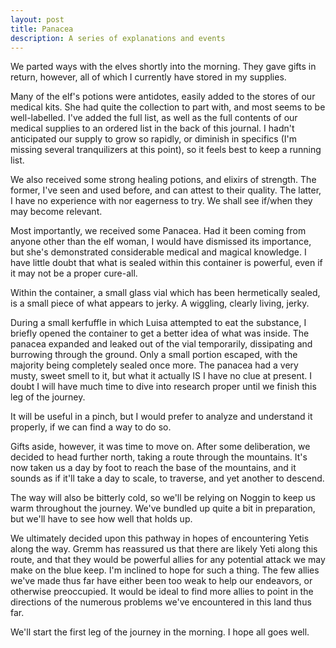 ```yaml
---
layout: post
title: Panacea
description: A series of explanations and events
---
```


We parted ways with the elves shortly into the morning. They gave gifts in return, however, all of which I currently have stored in my supplies.

Many of the elf's potions were antidotes, easily added to the stores of our medical kits. She had quite the collection to part with, and most seems to be well-labelled. I've added the full list, as well as the full contents of our medical supplies to an ordered list in the back of this journal. I hadn't anticipated our supply to grow so rapidly, or diminish in specifics (I'm missing several tranquilizers at this point), so it feels best to keep a running list.

We also received some strong healing potions, and elixirs of strength. The former, I've seen and used before, and can attest to their quality. The latter, I have no experience with nor eagerness to try. We shall see if/when they may become relevant.

Most importantly, we received some Panacea. Had it been coming from anyone other than the elf woman, I would have dismissed its importance, but she's demonstrated considerable medical and magical knowledge. I have little doubt that what is sealed within this container is powerful, even if it may not be a proper cure-all.

Within the container, a small glass vial which has been hermetically sealed, is a small piece of what appears to jerky. A wiggling, clearly living, jerky.

During a small kerfuffle in which Luisa attempted to eat the substance, I briefly opened the container to get a better idea of what was inside. The panacea expanded and leaked out of the vial temporarily, dissipating and burrowing through the ground. Only a small portion escaped, with the majority being completely sealed once more. The panacea had a very musty, sweet smell to it, but what it actually IS I have no clue at present. I doubt I will have much time to dive into research proper until we finish this leg of the journey.

It will be useful in a pinch, but I would prefer to analyze and understand it properly, if we can find a way to do so.

Gifts aside, however, it was time to move on. After some deliberation, we decided to head further north, taking a route through the mountains. It's now taken us a day by foot to reach the base of the mountains, and it sounds as if it'll take a day to scale, to traverse, and yet another to descend.

The way will also be bitterly cold, so we'll be relying on Noggin to keep us warm throughout the journey. We've bundled up quite a bit in preparation, but we'll have to see how well that holds up.

We ultimately decided upon this pathway in hopes of encountering Yetis along the way. Gremm has reassured us that there are likely Yeti along this route, and that they would be powerful allies for any potential attack we may make on the blue keep. I'm inclined to hope for such a thing. The few allies we've made thus far have either been too weak to help our endeavors, or otherwise preoccupied. It would be ideal to find more allies to point in the directions of the numerous problems we've encountered in this land thus far.

We'll start the first leg of the journey in the morning. I hope all goes well.